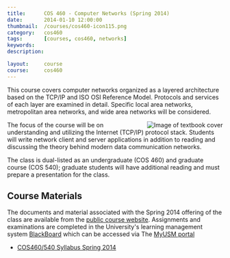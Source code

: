 ```yaml
---
title:      COS 460 - Computer Networks (Spring 2014)
date:       2014-01-10 12:00:00
thumbnail:  /courses/cos460-icon115.png
category:   cos460
tags:       [courses, cos460, networks]
keywords:
description:

layout:     course
course:     cos460
---
```

This course covers computer networks organized as a layered architecture
based on the TCP/IP and ISO OSI Reference Model. Protocols and services
of each layer are examined in detail. Specific local area networks,
metropolitan area networks, and wide area networks will be considered.

<img src="{{site.asseturl}}/courses/cos460-icon115.png" alt="Image of textbook cover"
align="right" />

The focus of the course will be on understanding and utilizing the
Internet (TCP/IP) protocol stack. Students will write network client and
server applications in addition to reading and discussing the theory
behind modern data communication networks.

The class is dual-listed as an undergraduate (COS 460) and graduate
course (COS 540); graduate students will have additional reading and
must prepare a presentation for the class.

## Course Materials
The documents and material associated with the Spring 2014 offering of the class are available from the <a href="https://docs.google.com/a/maine.edu/document/d/1cyNoE_TZcbppjRJjgfPr4zQDYmzRqXE42Shdb94_mKk">public course website</a>. Assignments and examinations are completed in the University's learning management system <a href="https://www.courses.maine.edu">BlackBoard</a> which can be accessed via The <a href="https://my.usm.maine.edu">MyUSM portal</a>

* <a href="https://docs.google.com/a/maine.edu/document/d/1GnjfK2ekQeE8yRIUePBsmYP0qbsmTggwSHjnWWKXMLI">COS460/540 Syllabus Spring 2014</a></li>

